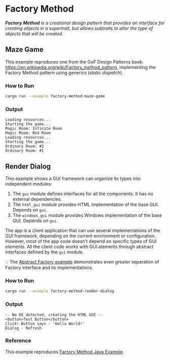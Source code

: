 # Factory Method

_**Factory Method** is a creational design pattern that provides an interface
for creating objects in a supertrait, but allows subtraits to alter the type
of objects that will be created._

## Maze Game

This example reproduces one from the GoF Design Patterns book:
https://en.wikipedia.org/wiki/Factory_method_pattern, implementing
the Factory Method pattern using generics (_static dispatch_).

### How to Run

```bash
cargo run --example factory-method-maze-game
```

### Output

```
Loading resources...
Starting the game...
Magic Room: Infinite Room
Magic Room: Red Room
Loading resources...
Starting the game...
Ordinary Room: #2
Ordinary Room: #1
```

## Render Dialog

This example shows a GUI framework can organize its types into
independent modules:

1. The `gui` module defines interfaces for all the components.
   It has no external dependencies.
2. The `html_gui` module provides HTML implementation of the base GUI.
   Depends on `gui`.
3. The `windows_gui` module provides Windows implementation of the base GUI.
   Depends on `gui`.

The app is a client application that can use several implementations
of the GUI framework, depending on the current environment or configuration.
However, most of the app code doesn't depend on specific types of GUI elements.
All the client code works with GUI elements through abstract interfaces
defined by the `gui` module.

💡 The [Abstract Factory example](../../2_abstract_factory/code/) demonstrates even
greater separation of Factory interface and its implementations.

### How to Run

```bash
cargo run --example factory-method-render-dialog
```

### Output

```
-- No OS detected, creating the HTML GUI --
<button>Test Button</button>
Click! Button says - 'Hello World!'
Dialog - Refresh
```

### Reference

This example reproduces [Factory Method Java Example](https://refactoring.guru/design-patterns/factory-method/java/example).
